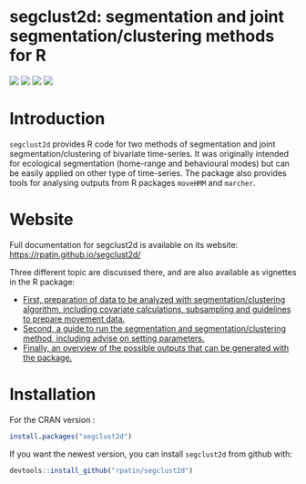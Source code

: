 segclust2d: segmentation and joint segmentation/clustering methods for R
================

[![](https://www.r-pkg.org/badges/version/segclust2d?color=orange)](https://cran.r-project.org/package=segclust2d)
[![](http://cranlogs.r-pkg.org/badges/grand-total/segclust2d?color=yellow)](https://cran.r-project.org/package=segclust2d)
[![](https://img.shields.io/badge/devel%20version-0.3.0-blue.svg)](https://github.com/rpatin/segclust2d)
[![](https://img.shields.io/github/last-commit/rpatin/segclust2d.svg)](https://github.com/rpatin/segclust2d/commits/master)

# Introduction

`segclust2d` provides R code for two methods of segmentation and joint
segmentation/clustering of bivariate time-series. It was originally
intended for ecological segmentation (home-range and behavioural modes)
but can be easily applied on other type of time-series. The package also
provides tools for analysing outputs from R packages `moveHMM` and
`marcher`.

# Website

Full documentation for segclust2d is available on its website:
<https://rpatin.github.io/segclust2d/>

Three different topic are discussed there, and are also available as
vignettes in the R package:

-   [First, preparation of data to be analyzed with
    segmentation/clustering algorithm, including covariate calculations,
    subsampling and guidelines to prepare movement
    data.](https://rpatin.github.io/segclust2d/articles/v01_preparing_data.html)
-   [Second, a guide to run the segmentation and segmentation/clustering
    method, including advise on setting
    parameters.](https://rpatin.github.io/segclust2d/articles/v02_run_segclust2d.html)
-   [Finally, an overview of the possible outputs that can be generated
    with the
    package.](https://rpatin.github.io/segclust2d/articles/v03_explore_outputs.html)

# Installation

For the CRAN version :

``` r
install.packages("segclust2d")
```

If you want the newest version, you can install `segclust2d` from github
with:

``` r
devtools::install_github("rpatin/segclust2d")
```
